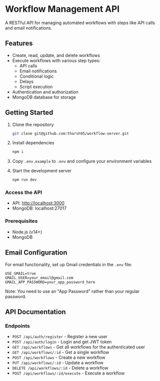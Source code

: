# Workflow Management API

A RESTful API for managing automated workflows with steps like API calls and email notifications.

## Features

- Create, read, update, and delete workflows
- Execute workflows with various step types:
  - API calls
  - Email notifications
  - Conditional logic
  - Delays
  - Script execution
- Authentication and authorization
- MongoDB database for storage

## Getting Started

1. Clone the repository
   ```bash
   git clone git@github.com:tharsh95/workflow-server.git
   ```

2. Install dependencies
   ```bash
   npm i
   ```

3. Copy `.env.example` to `.env` and configure your environment variables

4. Start the development server
   ```bash
   npm run dev
   ```

### Access the API

- API: [http://localhost:3000](http://localhost:3000)
- MongoDB: localhost:27017

### Prerequisites

- Node.js (v14+)
- MongoDB

## Email Configuration

For email functionality, set up Gmail credentials in the `.env` file:

```
USE_GMAIL=true
GMAIL_USER=your_email@gmail.com
GMAIL_APP_PASSWORD=your_app_password_here
```

Note: You need to use an "App Password" rather than your regular password.

## API Documentation

### Endpoints

- `POST /api/auth/register` - Register a new user
- `POST /api/auth/login` - Login and get JWT token
- `GET /api/workflows` - Get all workflows for the authenticated user
- `GET /api/workflows/:id` - Get a single workflow
- `POST /api/workflows` - Create a new workflow
- `PUT /api/workflows/:id` - Update a workflow
- `DELETE /api/workflows/:id` - Delete a workflow
- `POST /api/workflows/:id/execute` - Execute a workflow


